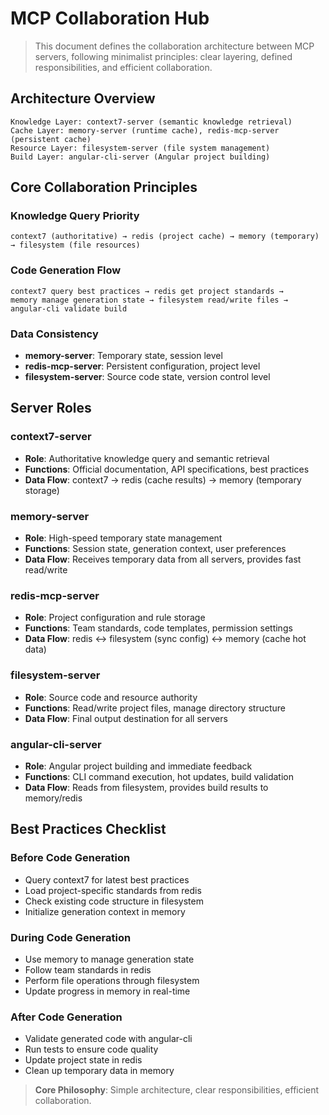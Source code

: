 # MCP Collaboration Hub

> This document defines the collaboration architecture between MCP servers, following minimalist principles: clear layering, defined responsibilities, and efficient collaboration.

## Architecture Overview

```
Knowledge Layer: context7-server (semantic knowledge retrieval)
Cache Layer: memory-server (runtime cache), redis-mcp-server (persistent cache)
Resource Layer: filesystem-server (file system management)
Build Layer: angular-cli-server (Angular project building)
```

## Core Collaboration Principles

### Knowledge Query Priority
```
context7 (authoritative) → redis (project cache) → memory (temporary) → filesystem (file resources)
```

### Code Generation Flow
```
context7 query best practices → redis get project standards → 
memory manage generation state → filesystem read/write files → angular-cli validate build
```

### Data Consistency
- **memory-server**: Temporary state, session level
- **redis-mcp-server**: Persistent configuration, project level
- **filesystem-server**: Source code state, version control level

## Server Roles

### context7-server
- **Role**: Authoritative knowledge query and semantic retrieval
- **Functions**: Official documentation, API specifications, best practices
- **Data Flow**: context7 → redis (cache results) → memory (temporary storage)

### memory-server
- **Role**: High-speed temporary state management
- **Functions**: Session state, generation context, user preferences
- **Data Flow**: Receives temporary data from all servers, provides fast read/write

### redis-mcp-server
- **Role**: Project configuration and rule storage
- **Functions**: Team standards, code templates, permission settings
- **Data Flow**: redis ↔ filesystem (sync config) ↔ memory (cache hot data)

### filesystem-server
- **Role**: Source code and resource authority
- **Functions**: Read/write project files, manage directory structure
- **Data Flow**: Final output destination for all servers

### angular-cli-server
- **Role**: Angular project building and immediate feedback
- **Functions**: CLI command execution, hot updates, build validation
- **Data Flow**: Reads from filesystem, provides build results to memory/redis

## Best Practices Checklist

### Before Code Generation
- Query context7 for latest best practices
- Load project-specific standards from redis
- Check existing code structure in filesystem
- Initialize generation context in memory

### During Code Generation
- Use memory to manage generation state
- Follow team standards in redis
- Perform file operations through filesystem
- Update progress in memory in real-time

### After Code Generation
- Validate generated code with angular-cli
- Run tests to ensure code quality
- Update project state in redis
- Clean up temporary data in memory

> **Core Philosophy**: Simple architecture, clear responsibilities, efficient collaboration.